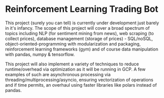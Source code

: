 # Reinforcement Learning Trading Bot

This project (surely you can tell) is currently under development just barely in it's infancy. The scope of this project will cover a broad spectrum of topics including NLP (for sentiment mining from news), web scraping (to collect prices), database management (storage of prices) - SQL/noSQL, object-oriented-programming with modularization and packaging, reinforcement learning frameworks (gym) and of course data manipulation with pandas, numpy & tensorflow.

This project will also implement a variety of techniques to reduce runtime/overhead via optimization as it will be running in GCP. A few examples of such are asynchronous processing via threading/multiprocessing/asyncio, ensuring vectorization of operations and if time permits, an overhaul using faster libraries like polars instead of pandas.

